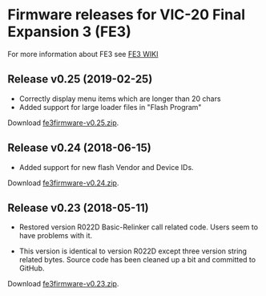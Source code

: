 # Firmware releases for VIC-20 Final Expansion 3 (FE3)

For more information about FE3 see
[FE3 WIKI](http://sleepingelephant.com/denial/wiki/index.php?title=Final_Expansion)

## Release v0.25 (2019-02-25)

- Correctly display menu items which are longer than 20 chars
- Added support for large loader files in "Flash Program"

Download [fe3firmware-v0.25.zip](releases/fe3firmware-v0.25.zip).

## Release v0.24 (2018-06-15)

- Added support for new flash Vendor and Device IDs.

Download [fe3firmware-v0.24.zip](releases/fe3firmware-v0.24.zip).

## Release v0.23 (2018-05-11)

- Restored version R022D Basic-Relinker call related code. Users seem to
  have problems with it.

- This version is identical to version R022D except three version string
  related bytes. Source code has been cleaned up a bit and committed to
  GitHub.

Download [fe3firmware-v0.23.zip](releases/fe3firmware-v0.23.zip).
